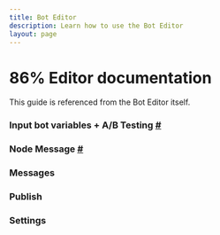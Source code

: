 ```yaml
---
title: Bot Editor
description: Learn how to use the Bot Editor
layout: page
---
```


# 86% Editor documentation

This guide is referenced from the Bot Editor itself.


### Input bot variables + A/B Testing [#](#input-botvariables)

### Node Message [#](#node-message)


### Messages

### Publish

### Settings